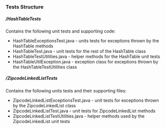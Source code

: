 ### Tests Structure

##### /HashTableTests
Contains the following unit tests and supporting code:
- HashTableExceptionsTest.java - units tests for exceptions thrown by the HashTable methods
- HashTableTest.java - unit tests for the rest of the HashTable class
- HashTableTestUtilities.java - helper methods for the HashTable unit tests
- HashTableUtilException.java - exception class for exceptions thrown by the HashTableTestUtilities class

##### /ZipcodeLinkedListTests
Contains the following units tests and their supporting files:
- ZipcodeLinkedListExceptionsTest.java - unit tests for exceptions thrown by the ZipcodeLinkedList class
- ZipcodeLinkedListTest.java - unit tests for ZipcodeLinkedList methods
- ZipcodeLinkedListTestUtilities.java - helper methods used by the ZipcodeLinkedList unit tests
